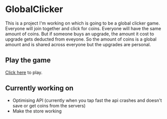 # GlobalClicker
This is a project I'm working on which is going to be a global clicker game.
Everyone will join together and click for coins.
Everyone will have the same amount of coins.
But if someone buys an upgrade, the amount it cost to upgrade gets deducted from eveyone.
So the amount of coins is a global amount and is shared across everyone but the upgrades are personal.

## Play the game
[Click here](https://antwanenk.github.io/GlobalClicker) to play.

## Currently working on
- Optimising API (currently when you tap fast the api crashes and doesn't save or get coins from the servers)
- Make the store working
